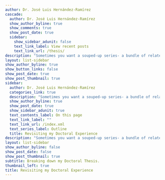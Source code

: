 ```yaml
---
author: Dr. José Luis Hernández-Ramírez
cascade:
  author: Dr. José Luis Hernández-Ramírez
  show_author_byline: true
  show_comments: true
  show_post_date: true
  sidebar:
    show_sidebar_adunit: false
    text_link_label: View recent posts
    text_link_url: /thesis/
description: "Sometimes you want a souped-up series- a bundle of related pages meant to be read in sequence. This section is like a blog series to talk about my Doctoral experience and, particularly focusing in share my thesis."
layout: list-sidebar
show_author_byline: true
show_button_links: false
show_post_date: true
show_post_thumbnail: true
sidebar:
  author: Dr. José Luis Hernández-Ramírez
  categories_link: true
  description: "Sometimes you want a souped-up series- a bundle of related pages meant to be read in sequence. This section is like a blog series to talk about my Doctoral experience and, particularly focusing in share my thesis."
  show_author_byline: true
  show_post_date: true
  show_sidebar_adunit: true
  text_contents_label: On this page
  text_link_label: ""
  text_link_url: /index.xml
  text_series_label: Outline
  title: Revisiting my Doctoral Experience
description: "Sometimes you want a souped-up series- a bundle of related pages meant to be read in sequence. This section is like a blog series to talk about my Doctoral experience and, particularly focusing in share my thesis."
layout: list-sidebar
show_author_byline: false
show_post_date: false
show_post_thumbnail: true
subtitle: Breaking down my Doctoral Thesis.
thumbnail_left: true
title: Revisiting my Doctoral Experience
---
```


